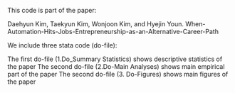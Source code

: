 This code is part of the paper: 

Daehyun Kim, Taekyun Kim, Wonjoon Kim, and Hyejin Youn. When-Automation-Hits-Jobs-Entrepreneurship-as-an-Alternative-Career-Path

We include three stata code (do-file):

The first do-file (1.Do_Summary Statistics) shows descriptive statistics of the paper
The second do-file (2.Do-Main Analyses) shows main empirical part of the paper
The second do-file (3. Do-Figures) shows main figures of the paper
